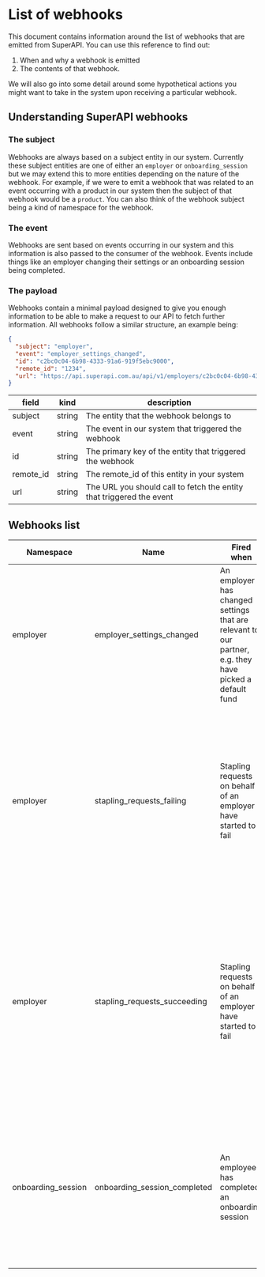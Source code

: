 # List of webhooks

This document contains information around the list of webhooks that are emitted from SuperAPI. You can use this reference to find out:

1. When and why a webhook is emitted
2. The contents of that webhook.

We will also go into some detail around some hypothetical actions you might want to take in the system upon receiving a particular webhook.

## Understanding SuperAPI webhooks

### The subject

Webhooks are always based on a subject entity in our system. Currently these subject entities are one of either an `employer` or `onboarding_session` but we may extend this to more entities depending on the nature of the webhook. For example, if we were to emit a webhook that was related to an event occurring with a product in our system then the subject of that webhook would be a `product`. You can also think of the webhook subject being a kind of namespace for the webhook.

### The event

Webhooks are sent based on events occurring in our system and this information is also passed to the consumer of the webhook. Events include things like an employer changing their settings or an onboarding session being completed.

### The payload

Webhooks contain a minimal payload designed to give you enough information to be able to make a request to our API to fetch further information. All webhooks follow a similar structure, an example being:

```json
{
  "subject": "employer",
  "event": "employer_settings_changed",
  "id": "c2bc0c04-6b98-4333-91a6-919f5ebc9000",
  "remote_id": "1234",
  "url": "https://api.superapi.com.au/api/v1/employers/c2bc0c04-6b98-4333-91a6-919f5ebc9000"
}
```

| field     | kind   | description                                                          |
| --------- | ------ | -------------------------------------------------------------------- |
| subject   | string | The entity that the webhook belongs to                               |
| event     | string | The event in our system that triggered the webhook                   |
| id        | string | The primary key of the entity that triggered the webhook             |
| remote_id | string | The remote_id of this entity in your system                          |
| url       | string | The URL you should call to fetch the entity that triggered the event |

## Webhooks list

| Namespace          | Name                         | Fired when                                                                                              | Response actions                                                                                                                                                                                                                                                |
| ------------------ | ---------------------------- | ------------------------------------------------------------------------------------------------------- | --------------------------------------------------------------------------------------------------------------------------------------------------------------------------------------------------------------------------------------------------------------- |
| employer           | employer_settings_changed    | An employer has changed settings that are relevant to our partner, e.g. they have picked a default fund | You should fetch the employer object from SuperAPI and check if it is now correctly configured to allow onboarding sessions to be created.                                                                                                                      |
| employer           | stapling_requests_failing    | Stapling requests on behalf of an employer have started to fail                                         | Fired when we attempt to staple an employee to discover their current fund. The desired outcome here would be to notify the employer that they need to reconfigure access in the RAM portal. Only fired once when we cross over into the failure state          |
| employer           | stapling_requests_succeeding | Stapling requests on behalf of an employer have started to fail                                         | Fired when an employer that was previously failing to send stapling requests has fixed the permission issue and stapling requests are working correctly again. Can be used for possible cleanup in your system (i.e. removing a banner indicating the failures) |
| onboarding_session | onboarding_session_completed | An employee has completed an onboarding session                                                         | This is fired only when all required details have been collected from the user (e.g. for superannuation selection, a fund USI, ABN, member number and generated PDFs will be present in the payload)                                                            |
